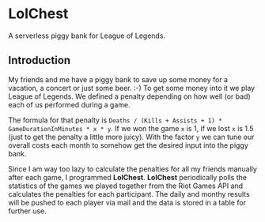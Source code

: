 # LolChest

A serverless piggy bank for League of Legends.

## Introduction
My friends and me have a piggy bank to save up some money for a vacation, a concert or just some beer. :-) To get some money into it we play League of Legends. We defined a penalty depending on how well (or bad) each of us performed during a game. 

The formula for that penalty is `Deaths / (Kills + Assists + 1) * GameDurationInMinutes * x * y`. If we won the game `x` is 1, if we lost `x` is 1.5 (just to get the penalty a little more juicy). With the factor `y` we can tune our overall costs each month to somehow get the desired input into the piggy bank.

Since I am way too lazy to calculate the penalties for all my friends manually after each game, I programmed **LolChest**. **LolChest** periodically polls the statistics of the games we played together from the Riot Games API and calculates the penalties for each participant. The daily and monthy results will be pushed to each player via mail and the data is stored in a table for further use.